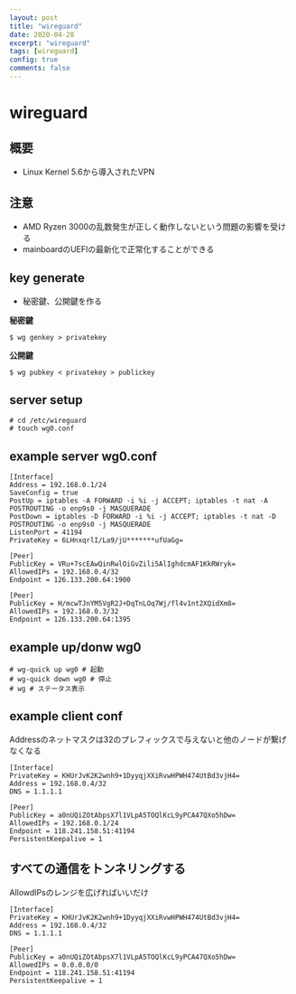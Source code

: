 ```yaml
---
layout: post
title: "wireguard"
date: 2020-04-28
excerpt: "wireguard"
tags: [wireguard]
config: true
comments: false
---
```


# wireguard
## 概要
 - Linux Kernel 5.6から導入されたVPN

## 注意
 - AMD Ryzen 3000の乱数発生が正しく動作しないという問題の影響を受ける
 - mainboardのUEFIの最新化で正常化することができる

## key generate
 - 秘密鍵、公開鍵を作る

**秘密鍵**   
```console
$ wg genkey > privatekey
```

**公開鍵**  
```console
$ wg pubkey < privatekey > publickey
```

## server setup

```console
# cd /etc/wireguard
# touch wg0.conf
```

## example server wg0.conf

```
[Interface]
Address = 192.168.0.1/24
SaveConfig = true
PostUp = iptables -A FORWARD -i %i -j ACCEPT; iptables -t nat -A POSTROUTING -o enp9s0 -j MASQUERADE
PostDown = iptables -D FORWARD -i %i -j ACCEPT; iptables -t nat -D POSTROUTING -o enp9s0 -j MASQUERADE
ListenPort = 41194
PrivateKey = 6LHnxqrlI/La9/jU*******ufUaGg=

[Peer]
PublicKey = VRu+7scEAwQinRwlOiGvZili5AlIghdcmAF1KkRWryk=
AllowedIPs = 192.168.0.4/32
Endpoint = 126.133.200.64:1900

[Peer]
PublicKey = H/mcwTJnYM5VgR2J+DqTnLOq7Wj/fl4v1nt2XQidXm8=
AllowedIPs = 192.168.0.3/32
Endpoint = 126.133.200.64:1395
```

## example up/donw wg0

```console
# wg-quick up wg0 # 起動
# wg-quick down wg0 # 停止
# wg # ステータス表示
```

## example client conf

Addressのネットマスクは32のプレフィックスで与えないと他のノードが繋げなくなる

```
[Interface]
PrivateKey = KHUrJvK2K2wnh9+1DyyqjXXiRvwHPWH474UtBd3vjH4=
Address = 192.168.0.4/32
DNS = 1.1.1.1

[Peer]
PublicKey = a0nUQiZOtAbpsX7l1VLpA5TOQlKcL9yPCA47QXo5hDw=
AllowedIPs = 192.168.0.1/24
Endpoint = 118.241.158.51:41194
PersistentKeepalive = 1
```

## すべての通信をトンネリングする

AllowdIPsのレンジを広げればいいだけ

```
[Interface]
PrivateKey = KHUrJvK2K2wnh9+1DyyqjXXiRvwHPWH474UtBd3vjH4=
Address = 192.168.0.4/32
DNS = 1.1.1.1

[Peer]
PublicKey = a0nUQiZOtAbpsX7l1VLpA5TOQlKcL9yPCA47QXo5hDw=
AllowedIPs = 0.0.0.0/0
Endpoint = 118.241.158.51:41194
PersistentKeepalive = 1
```

